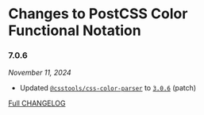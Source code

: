 # Changes to PostCSS Color Functional Notation

### 7.0.6

_November 11, 2024_

- Updated [`@csstools/css-color-parser`](https://github.com/csstools/postcss-plugins/tree/main/packages/css-color-parser) to [`3.0.6`](https://github.com/csstools/postcss-plugins/tree/main/packages/css-color-parser/CHANGELOG.md#306) (patch)

[Full CHANGELOG](https://github.com/csstools/postcss-plugins/tree/main/plugins/postcss-color-functional-notation/CHANGELOG.md)
